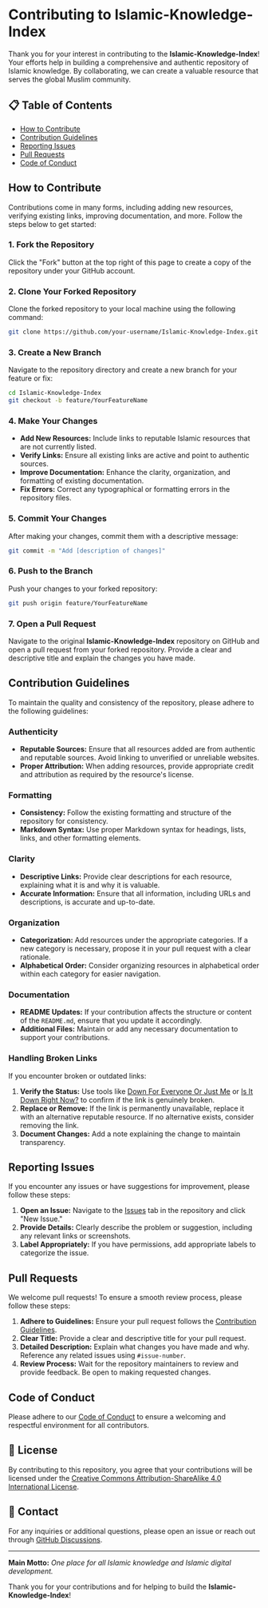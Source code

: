 
# Contributing to Islamic-Knowledge-Index

Thank you for your interest in contributing to the **Islamic-Knowledge-Index**! Your efforts help in building a comprehensive and authentic repository of Islamic knowledge. By collaborating, we can create a valuable resource that serves the global Muslim community.

## 📋 Table of Contents

- [How to Contribute](#how-to-contribute)
- [Contribution Guidelines](#contribution-guidelines)
- [Reporting Issues](#reporting-issues)
- [Pull Requests](#pull-requests)
- [Code of Conduct](#code-of-conduct)

## How to Contribute

Contributions come in many forms, including adding new resources, verifying existing links, improving documentation, and more. Follow the steps below to get started:

### 1. Fork the Repository

Click the "Fork" button at the top right of this page to create a copy of the repository under your GitHub account.

### 2. Clone Your Forked Repository

Clone the forked repository to your local machine using the following command:

```bash
git clone https://github.com/your-username/Islamic-Knowledge-Index.git
```

### 3. Create a New Branch

Navigate to the repository directory and create a new branch for your feature or fix:

```bash
cd Islamic-Knowledge-Index
git checkout -b feature/YourFeatureName
```

### 4. Make Your Changes

- **Add New Resources:** Include links to reputable Islamic resources that are not currently listed.
- **Verify Links:** Ensure all existing links are active and point to authentic sources.
- **Improve Documentation:** Enhance the clarity, organization, and formatting of existing documentation.
- **Fix Errors:** Correct any typographical or formatting errors in the repository files.

### 5. Commit Your Changes

After making your changes, commit them with a descriptive message:

```bash
git commit -m "Add [description of changes]"
```

### 6. Push to the Branch

Push your changes to your forked repository:

```bash
git push origin feature/YourFeatureName
```

### 7. Open a Pull Request

Navigate to the original **Islamic-Knowledge-Index** repository on GitHub and open a pull request from your forked repository. Provide a clear and descriptive title and explain the changes you have made.

## Contribution Guidelines

To maintain the quality and consistency of the repository, please adhere to the following guidelines:

### **Authenticity**

- **Reputable Sources:** Ensure that all resources added are from authentic and reputable sources. Avoid linking to unverified or unreliable websites.
- **Proper Attribution:** When adding resources, provide appropriate credit and attribution as required by the resource's license.

### **Formatting**

- **Consistency:** Follow the existing formatting and structure of the repository for consistency.
- **Markdown Syntax:** Use proper Markdown syntax for headings, lists, links, and other formatting elements.

### **Clarity**

- **Descriptive Links:** Provide clear descriptions for each resource, explaining what it is and why it is valuable.
- **Accurate Information:** Ensure that all information, including URLs and descriptions, is accurate and up-to-date.

### **Organization**

- **Categorization:** Add resources under the appropriate categories. If a new category is necessary, propose it in your pull request with a clear rationale.
- **Alphabetical Order:** Consider organizing resources in alphabetical order within each category for easier navigation.

### **Documentation**

- **README Updates:** If your contribution affects the structure or content of the `README.md`, ensure that you update it accordingly.
- **Additional Files:** Maintain or add any necessary documentation to support your contributions.

### **Handling Broken Links**

If you encounter broken or outdated links:

1. **Verify the Status:** Use tools like [Down For Everyone Or Just Me](https://downforeveryoneorjustme.com/) or [Is It Down Right Now?](https://www.isitdownrightnow.com/) to confirm if the link is genuinely broken.
2. **Replace or Remove:** If the link is permanently unavailable, replace it with an alternative reputable resource. If no alternative exists, consider removing the link.
3. **Document Changes:** Add a note explaining the change to maintain transparency.

## Reporting Issues

If you encounter any issues or have suggestions for improvement, please follow these steps:

1. **Open an Issue:** Navigate to the [Issues](https://github.com/UmmahLibrary/Islamic-Knowledge-Index/issues) tab in the repository and click "New Issue."
2. **Provide Details:** Clearly describe the problem or suggestion, including any relevant links or screenshots.
3. **Label Appropriately:** If you have permissions, add appropriate labels to categorize the issue.

## Pull Requests

We welcome pull requests! To ensure a smooth review process, please follow these steps:

1. **Adhere to Guidelines:** Ensure your pull request follows the [Contribution Guidelines](#contribution-guidelines).
2. **Clear Title:** Provide a clear and descriptive title for your pull request.
3. **Detailed Description:** Explain what changes you have made and why. Reference any related issues using `#issue-number`.
4. **Review Process:** Wait for the repository maintainers to review and provide feedback. Be open to making requested changes.

## Code of Conduct

Please adhere to our [Code of Conduct](CODE_OF_CONDUCT.md) to ensure a welcoming and respectful environment for all contributors.

## 📜 License

By contributing to this repository, you agree that your contributions will be licensed under the [Creative Commons Attribution-ShareAlike 4.0 International License](https://creativecommons.org/licenses/by-sa/4.0/).

## 📧 Contact

For any inquiries or additional questions, please open an issue or reach out through [GitHub Discussions](https://github.com/UmmahLibrary/Islamic-Knowledge-Index/discussions).

---

**Main Motto:** *One place for all Islamic knowledge and Islamic digital development.*

Thank you for your contributions and for helping to build the **Islamic-Knowledge-Index**!
